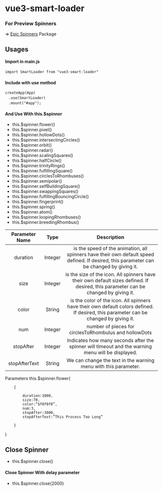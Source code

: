 # vue3-smart-loader

### For Preview Spinners
=> [Epic Spinners](https://epic-spinners.epicmax.co/) Package
## Usages

#### Import in main.js
`import SmartLoader from "vue3-smart-loader"`
#### Include with use method
`createApp(App)` </br>
&nbsp; &nbsp;`.use(SmartLoader)`</br>
&nbsp; &nbsp;`.mount("#app");`</br>

#### And Use With this.$spinner

* this.$spinner.flower()
* this.$spinner.pixel()
* this.$spinner.hollowDots()
* this.$spinner.intersectingCircles()
* this.$spinner.orbit()
* this.$spinner.radar()
* this.$spinner.scalingSquares()
* this.$spinner.halfCircle()
* this.$spinner.trinityRings()
* this.$spinner.fulfillingSquare()
* this.$spinner.circlesToRhombuses()
* this.$spinner.semipolar()
* this.$spinner.selfBuildingSquare()
* this.$spinner.swappingSquares()
* this.$spinner.fulfillingBouncingCircle()
* this.$spinner.fingerprint()
* this.$spinner.spring()
* this.$spinner.atom()
* this.$spinner.loopingRhombuses()
* this.$spinner.breedingRhombus()


| Parameter Name |   Type  |                                                                Description                                                                |
|:--------------:|:-------:|:-----------------------------------------------------------------------------------------------------------------------------------------:|
|    duration    | Integer | is the speed of the animation, all spinners have their own default speed defined. If desired, this parameter can be changed by giving it. |
|      size      | Integer |    is the size of the icon. All spinners have their own default sizes defined. If desired, this parameter can be changed by giving it.    |
|      color     |  String |   is the color of the icon. All spinners have their own default colors defined. If desired, this parameter can be changed by giving it.   |
|       num      | Integer |                                          number of pieces for circlesToRhombulus and hollowDots                                           |
|    stopAfter   | Integer |                     Indicates how many seconds after the spinner will timeout and the warning menu will be displayed.                     |
|  stopAfterText |  String |                                      We can change the text in the warning menu with this parameter.                                      |
 
Parameters
this.$spinner.flower(

        {

            duration:1000, 
            size:70, 
            color:”$f0f0f0”, 
            num:3, 
            stopAfter:3000, 
            stopAfterText:”This Process Too Long”

        }

)
## Close Spinner
* this.$spinner.close() 
#### Close Spinner With delay parameter
* this.$spinner.close(2000)